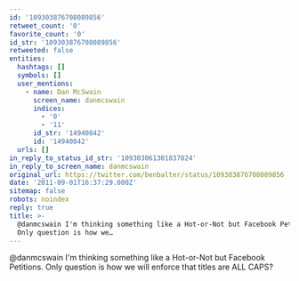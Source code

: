 ```yaml
---
id: '109303876708089856'
retweet_count: '0'
favorite_count: '0'
id_str: '109303876708089856'
retweeted: false
entities:
  hashtags: []
  symbols: []
  user_mentions:
    - name: Dan McSwain
      screen_name: danmcswain
      indices:
        - '0'
        - '11'
      id_str: '14940842'
      id: '14940842'
  urls: []
in_reply_to_status_id_str: '109303061301837824'
in_reply_to_screen_name: danmcswain
original_url: https://twitter.com/benbalter/status/109303876708089856
date: '2011-09-01T16:37:29.000Z'
sitemap: false
robots: noindex
reply: true
title: >-
  @danmcswain I'm thinking something like a Hot-or-Not but Facebook Petitions.
  Only question is how we…
---
```


@danmcswain I'm thinking something like a Hot-or-Not but Facebook Petitions. Only question is how we will enforce that titles are ALL CAPS?